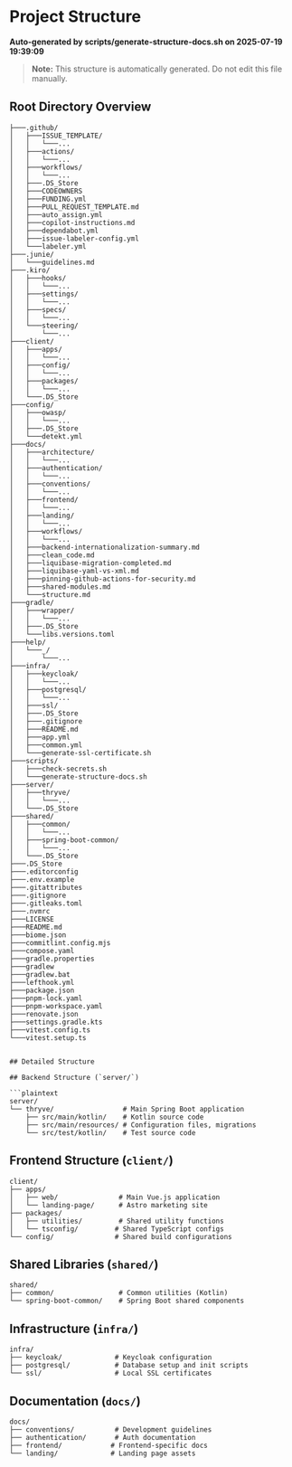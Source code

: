 # Project Structure

**Auto-generated by scripts/generate-structure-docs.sh on 2025-07-19 19:39:09**

> **Note:** This structure is automatically generated. Do not edit this file manually.

## Root Directory Overview

```plaintext
├───.github/
│   ├───ISSUE_TEMPLATE/
│   │   └───...
│   ├───actions/
│   │   └───...
│   ├───workflows/
│   │   └───...
│   ├───.DS_Store
│   ├───CODEOWNERS
│   ├───FUNDING.yml
│   ├───PULL_REQUEST_TEMPLATE.md
│   ├───auto_assign.yml 
│   ├───copilot-instructions.md
│   ├───dependabot.yml
│   ├───issue-labeler-config.yml
│   └───labeler.yml
├───.junie/
│   └───guidelines.md
├───.kiro/
│   ├───hooks/
│   │   └───...
│   ├───settings/
│   │   └───...
│   ├───specs/
│   │   └───...
│   └───steering/
│       └───...
├───client/
│   ├───apps/
│   │   └───...
│   ├───config/
│   │   └───...
│   ├───packages/
│   │   └───...
│   └───.DS_Store
├───config/
│   ├───owasp/
│   │   └───...
│   ├───.DS_Store
│   └───detekt.yml
├───docs/
│   ├───architecture/
│   │   └───...
│   ├───authentication/
│   │   └───...
│   ├───conventions/
│   │   └───...
│   ├───frontend/
│   │   └───...
│   ├───landing/
│   │   └───...
│   ├───workflows/
│   │   └───...
│   ├───backend-internationalization-summary.md
│   ├───clean_code.md
│   ├───liquibase-migration-completed.md
│   ├───liquibase-yaml-vs-xml.md
│   ├───pinning-github-actions-for-security.md
│   ├───shared-modules.md
│   └───structure.md
├───gradle/
│   ├───wrapper/
│   │   └───...
│   ├───.DS_Store
│   └───libs.versions.toml
├───help/
│   └───_/
│       └───...
├───infra/
│   ├───keycloak/
│   │   └───...
│   ├───postgresql/
│   │   └───...
│   ├───ssl/
│   ├───.DS_Store
│   ├───.gitignore
│   ├───README.md
│   ├───app.yml
│   ├───common.yml
│   └───generate-ssl-certificate.sh
├───scripts/
│   ├───check-secrets.sh
│   └───generate-structure-docs.sh
├───server/
│   ├───thryve/
│   │   └───...
│   └───.DS_Store
├───shared/
│   ├───common/
│   │   └───...
│   ├───spring-boot-common/
│   │   └───...
│   └───.DS_Store
├───.DS_Store
├───.editorconfig
├───.env.example
├───.gitattributes
├───.gitignore
├───.gitleaks.toml
├───.nvmrc
├───LICENSE
├───README.md
├───biome.json
├───commitlint.config.mjs
├───compose.yaml
├───gradle.properties
├───gradlew
├───gradlew.bat
├───lefthook.yml
├───package.json
├───pnpm-lock.yaml
├───pnpm-workspace.yaml
├───renovate.json
├───settings.gradle.kts
├───vitest.config.ts
└───vitest.setup.ts


## Detailed Structure

## Backend Structure (`server/`)

```plaintext
server/
└── thryve/                 # Main Spring Boot application
    ├── src/main/kotlin/    # Kotlin source code
    ├── src/main/resources/ # Configuration files, migrations
    └── src/test/kotlin/    # Test source code
```

## Frontend Structure (`client/`)

```plaintext
client/
├── apps/
│   ├── web/               # Main Vue.js application
│   └── landing-page/      # Astro marketing site
├── packages/
│   ├── utilities/         # Shared utility functions
│   └── tsconfig/         # Shared TypeScript configs
└── config/               # Shared build configurations
```

## Shared Libraries (`shared/`)

```plaintext
shared/
├── common/                # Common utilities (Kotlin)
└── spring-boot-common/    # Spring Boot shared components
```

## Infrastructure (`infra/`)

```plaintext
infra/
├── keycloak/             # Keycloak configuration
├── postgresql/           # Database setup and init scripts
└── ssl/                  # Local SSL certificates
```

## Documentation (`docs/`)

```plaintext
docs/
├── conventions/          # Development guidelines
├── authentication/       # Auth documentation
├── frontend/            # Frontend-specific docs
└── landing/             # Landing page assets
```
```
